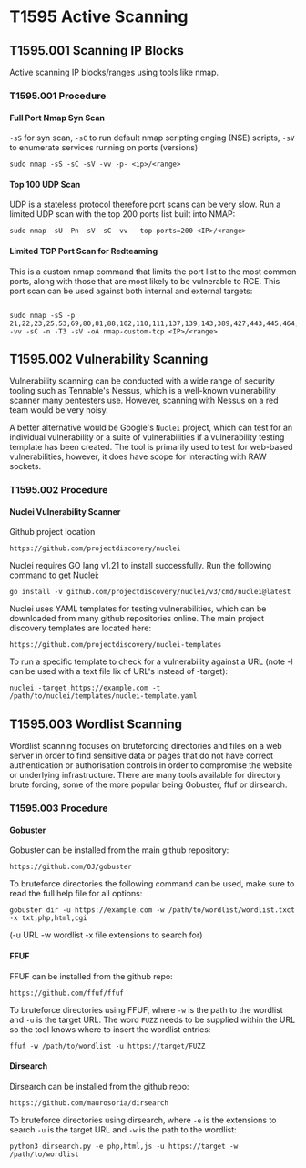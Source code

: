 # **T1595** Active Scanning

## **T1595.001** Scanning IP Blocks

Active scanning IP blocks/ranges using tools like nmap.

### **T1595.001** Procedure

#### Full Port Nmap Syn Scan

`-sS` for syn scan, `-sC` to run default nmap scripting enging (NSE) scripts, `-sV` to enumerate services running on ports (versions)

```shell
sudo nmap -sS -sC -sV -vv -p- <ip>/<range>
```

#### Top 100 UDP Scan

UDP is a stateless protocol therefore port scans can be very slow. Run a limited UDP scan with the top 200 ports list built into NMAP:

```shell
sudo nmap -sU -Pn -sV -sC -vv --top-ports=200 <IP>/<range>
```

#### Limited TCP Port Scan for Redteaming

This is a custom nmap command that limits the port list to the most common ports, along with those that are most likely to be vulnerable to RCE. This port scan can be used against both internal and external targets:

```shell

sudo nmap -sS -p 21,22,23,25,53,69,80,81,88,102,110,111,137,139,143,389,427,443,445,464,465,475,476,500,512,513,514,515,541,587,593,636,717,800,801,808,890,902,993,995,1080,1090,1091,1098,1099,1100,1128,1129,1150,1194,1433,1434,1444,1460,1461,1462,1521,1688,1801,1840,1993,1995,2000,2030,2049,2103,2105,2107,2222,2300,2382,2383,2483,2484,2500,2525,3009,3011,3200,3202,3204,3203,3268,3269,3299,3300,3302,3303,3304,3306,3343,3389,3392,3395,3396,3471,3472,3473,6553,3602,3801,3803,3823,3828,3843,3863,3867,3875,4000,4200,4222,4369,4447,4786,4800,4804,4848,5000,5001,5005,5013,5022,5023,5060,5061,5081,5150,5432,5500,5501,5504,5550,5555,5580,5600,5601,5672,5700,5900,5985,5986,6000,6001,6006,6007,6008,6029,6044,6057,6071,6076,6083,6099,6113,6129,6160,6162,6379,6400,6401,6402,6501,7000,7008,7022,7067,7070,7072,7095,7181,7274,7311,7319,7320,7431,7435,7443,7548,8000,8001,8002,8003,8007,8009,8010,8012,8016,8017,8019,8041,8043,8080,8092,8100,8101,8111,8116,8117,8201,8207,8211,8243,8443,8445,8686,8834,8991,8999,9000,9001,9002,9005,9007,9008,9009,9010,9011,9012,9020,9021,9022,9023,9024,9025,9026,9080,9084,9091,9092,9100,9101,9102,9389,9555,9600,9090,9991,10000,15672,20000,25000,27017,33060,40001,40002,45000,45001,47001,49152,49154,49155,49156,49171,50000,50001,50006,50500,56975,61616,61617 -vv -sC -n -T3 -sV -oA nmap-custom-tcp <IP>/<range>
```

## **T1595.002** Vulnerability Scanning

Vulnerability scanning can be conducted with a wide range of security tooling such as Tennable's Nessus, which is a well-known vulnerability scanner many pentesters use. However, scanning with Nessus on a red team would be very noisy. 

A better alternative would be Google's `Nuclei` project, which can test for an individual vulnerability or a suite of vulnerabilities if a vulnerability testing template has been created. The tool is primarily used to test for web-based vulnerabilities, however, it does have scope for interacting with RAW sockets.


### T1595.002 Procedure

#### Nuclei Vulnerability Scanner

Github project location

```shell
https://github.com/projectdiscovery/nuclei
```

Nuclei requires GO lang v1.21 to install successfully. Run the following command to get Nuclei:

```shell
go install -v github.com/projectdiscovery/nuclei/v3/cmd/nuclei@latest
```

Nuclei uses YAML templates for testing vulnerabilities, which can be downloaded from many github repositories online. The main project discovery templates are located here:

```shell
https://github.com/projectdiscovery/nuclei-templates
```

To run a specific template to check for a vulnerability against a URL (note -l can be used with a text file lix of URL's instead of -target):

```shell
nuclei -target https://example.com -t /path/to/nuclei/templates/nuclei-template.yaml
```

## T1595.003 Wordlist Scanning

Wordlist scanning focuses on bruteforcing directories and files on a web server in order to find sensitive data or pages that do not have correct authentication or authorisation controls in order to compromise the website or underlying infrastructure. There are many tools available for directory brute forcing, some of the more popular being Gobuster, ffuf or dirsearch.

### T1595.003 Procedure

#### Gobuster

Gobuster can be installed from the main github repository:

```shell
https://github.com/OJ/gobuster
```

To bruteforce directories the following command can be used, make sure to read the full help file for all options:

```shell
gobuster dir -u https://example.com -w /path/to/wordlist/wordlist.txct -x txt,php,html,cgi
```
(-u URL -w wordlist -x file extensions to search for)

#### FFUF

FFUF can be installed from the github repo:

```shell
https://github.com/ffuf/ffuf
```

To bruteforce directories using FFUF, where `-w` is the path to the wordlist and `-u` is the target URL. The word `FUZZ` needs to be supplied within the URL so the tool knows where to insert the wordlist entries:

```shell
ffuf -w /path/to/wordlist -u https://target/FUZZ
```

#### Dirsearch

Dirsearch can be installed from the github repo:

```shell
https://github.com/maurosoria/dirsearch
```

To bruteforce directories using dirsearch, where `-e` is the extensions to search `-u` is the target URL and `-w` is the path to the wordlist:

```shell
python3 dirsearch.py -e php,html,js -u https://target -w /path/to/wordlist
```
